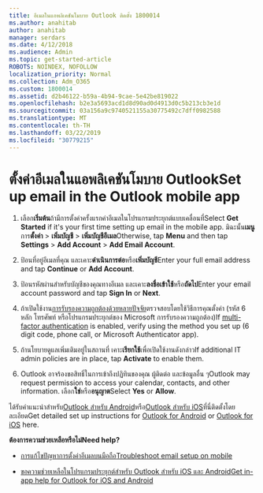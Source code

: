 ```yaml
---
title: อีเมลในแอพลิเคชันโมบาย Outlook ติดตั้ง 1800014
ms.author: anahitab
author: anahitab
manager: serdars
ms.date: 4/12/2018
ms.audience: Admin
ms.topic: get-started-article
ROBOTS: NOINDEX, NOFOLLOW
localization_priority: Normal
ms.collection: Adm_O365
ms.custom: 1800014
ms.assetid: d2b46122-b59a-4b94-9cae-5e42be819022
ms.openlocfilehash: b2e3a5693acd1d8d90ad0d4913d0c5b213cb3e1d
ms.sourcegitcommit: 03a156a9c9740521155a30775492c7dff0982588
ms.translationtype: MT
ms.contentlocale: th-TH
ms.lasthandoff: 03/22/2019
ms.locfileid: "30779215"
---
```

# <a name="set-up-email-in-the-outlook-mobile-app"></a><span data-ttu-id="5ac4b-102">ตั้งค่าอีเมลในแอพลิเคชันโมบาย Outlook</span><span class="sxs-lookup"><span data-stu-id="5ac4b-102">Set up email in the Outlook mobile app</span></span>

1. <span data-ttu-id="5ac4b-103">เลือก**เริ่มต้น**ถ้ามีการตั้งค่าครั้งแรกค่าอีเมลในโปรแกรมประยุกต์แบบเคลื่อนที่</span><span class="sxs-lookup"><span data-stu-id="5ac4b-103">Select **Get Started** if it's your first time setting up email in the mobile app.</span></span> <span data-ttu-id="5ac4b-104">มิฉะนั้น**เมนู**การ**ตั้งค่า** \> **เพิ่มบัญชี** \> **เพิ่มบัญชีอีเมล**</span><span class="sxs-lookup"><span data-stu-id="5ac4b-104">Otherwise, tap **Menu** and then tap **Settings** \> **Add Account** \> **Add Email Account**.</span></span> 
    
2. <span data-ttu-id="5ac4b-105">ป้อนที่อยู่อีเมลที่คุณ และเคาะ**ดำเนินการต่อ**หรือ**เพิ่มบัญชี**</span><span class="sxs-lookup"><span data-stu-id="5ac4b-105">Enter your full email address and tap **Continue** or **Add Account**.</span></span>
    
3. <span data-ttu-id="5ac4b-106">ป้อนรหัสผ่านสำหรับบัญชีของคุณทางอีเมล และเคาะ**ลงชื่อเข้าใช้**หรือ**ถัดไป**</span><span class="sxs-lookup"><span data-stu-id="5ac4b-106">Enter your email account password and tap **Sign In** or **Next**.</span></span> 
    
4. <span data-ttu-id="5ac4b-107">ถ้าเปิดใช้งาน[การรับรองความถูกต้องด้วยหลายปัจจัย](https://support.office.com/article/8f0454b2-f51a-4d9c-bcde-2c48e41621c6.aspx)ตรวจสอบโดยใช้วิธีการคุณตั้งค่า (รหัส 6 หลัก โทรศัพท์ หรือโปรแกรมประยุกต์ของ Microsoft การรับรองความถูกต้อง)</span><span class="sxs-lookup"><span data-stu-id="5ac4b-107">If [multi-factor authentication](https://support.office.com/article/8f0454b2-f51a-4d9c-bcde-2c48e41621c6.aspx) is enabled, verify using the method you set up (6 digit code, phone call, or Microsoft Authenticator app).</span></span> 
    
5. <span data-ttu-id="5ac4b-108">ถ้านโยบายดูแลเพิ่มเติมอยู่ในสถานที่ เคาะ**เรียกใช้**เพื่อเปิดใช้งานดังกล่าว</span><span class="sxs-lookup"><span data-stu-id="5ac4b-108">If additional IT admin policies are in place, tap **Activate** to enable them.</span></span> 
    
6. <span data-ttu-id="5ac4b-109">Outlook อาจร้องขอสิทธิ์ในการเข้าถึงปฏิทินของคุณ ผู้ติดต่อ และข้อมูลอื่น ๆ</span><span class="sxs-lookup"><span data-stu-id="5ac4b-109">Outlook may request permission to access your calendar, contacts, and other information.</span></span> <span data-ttu-id="5ac4b-110">เลือก**ใช่**หรือ**อนุญาต**</span><span class="sxs-lookup"><span data-stu-id="5ac4b-110">Select **Yes** or **Allow**.</span></span> 
    
<span data-ttu-id="5ac4b-111">ได้รับคำแนะนำสำหรับ[Outlook สำหรับ Android](https://support.office.com/article/886db551-8dfa-4fd5-b835-f8e532091872.aspx)หรือ[Outlook สำหรับ iOS](https://support.office.com/article/b2de2161-cc1d-49ef-9ef9-81acd1c8e234.aspx)ที่นี่ติดตั้งโดยละเอียด</span><span class="sxs-lookup"><span data-stu-id="5ac4b-111">Get detailed set up instructions for [Outlook for Android](https://support.office.com/article/886db551-8dfa-4fd5-b835-f8e532091872.aspx) or [Outlook for iOS](https://support.office.com/article/b2de2161-cc1d-49ef-9ef9-81acd1c8e234.aspx) here.</span></span> 
  
 <span data-ttu-id="5ac4b-112">**ต้องการความช่วยเหลือหรือไม่**</span><span class="sxs-lookup"><span data-stu-id="5ac4b-112">**Need help?**</span></span>
  
- [<span data-ttu-id="5ac4b-113">การแก้ไขปัญหาการตั้งค่าอีเมลบนมือถือ</span><span class="sxs-lookup"><span data-stu-id="5ac4b-113">Troubleshoot email setup on mobile</span></span>](https://support.office.com/article/a264ef01-9c88-48fb-9285-7017e4f31f02.aspx)
    
- [<span data-ttu-id="5ac4b-114">ขอความช่วยเหลือในโปรแกรมประยุกต์สำหรับ Outlook สำหรับ iOS และ Android</span><span class="sxs-lookup"><span data-stu-id="5ac4b-114">Get in-app help for Outlook for iOS and Android</span></span>](https://support.office.com/article/218a22d1-9fa5-4889-b689-de1c63493243.aspx#ID0EAABAAA=Contact_Support)
    

